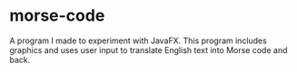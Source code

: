 # morse-code
A program I made to experiment with JavaFX. This program includes graphics and uses user input to translate English text into Morse code and back.

